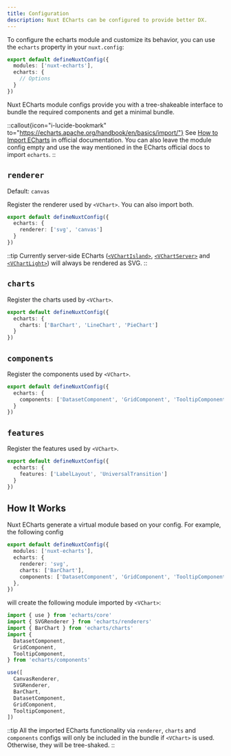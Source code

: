 ```yaml
---
title: Configuration
description: Nuxt ECharts can be configured to provide better DX.
---
```


To configure the echarts module and customize its behavior, you can use the `echarts` property in your `nuxt.config`:

```ts [nuxt.config.ts]
export default defineNuxtConfig({
  modules: ['nuxt-echarts'],
  echarts: {
    // Options
  }
})
```

Nuxt ECharts module configs provide you with a tree-shakeable interface to bundle the required components and get a minimal bundle.

::callout{icon="i-lucide-bookmark" to="https://echarts.apache.org/handbook/en/basics/import/"}
See [How to Import ECharts](https://echarts.apache.org/handbook/en/basics/import/) in official documentation. You can also leave the module config empty and use the way mentioned in the ECharts official docs to import `echarts`.
::

## `renderer`

Default: `canvas`

Register the renderer used by `<VChart>`. You can also import both.

```ts [nuxt.config.ts]
export default defineNuxtConfig({
  echarts: {
    renderer: ['svg', 'canvas']
  }
})
```

::tip
Currently server-side ECharts ([`<VChartIsland>`](/components/v-chart-island), [`<VChartServer>`](/components/v-chart-server) and [`<VChartLight>`](/components/v-chart-light)) will always be rendered as SVG.
::

## `charts`

Register the charts used by `<VChart>`.

```ts [nuxt.config.ts]
export default defineNuxtConfig({
  echarts: {
    charts: ['BarChart', 'LineChart', 'PieChart']
  }
})
```

## `components`

Register the components used by `<VChart>`.

```ts [nuxt.config.ts]
export default defineNuxtConfig({
  echarts: {
    components: ['DatasetComponent', 'GridComponent', 'TooltipComponent']
  }
})
```

## `features`

Register the features used by `<VChart>`.

```ts [nuxt.config.ts]
export default defineNuxtConfig({
  echarts: {
    features: ['LabelLayout', 'UniversalTransition']
  }
})
```

## How It Works

Nuxt ECharts generate a virtual module based on your config. For example, the following config

```ts [nuxt.config.ts]
export default defineNuxtConfig({
  modules: ['nuxt-echarts'],
  echarts: {
    renderer: 'svg',
    charts: ['BarChart'],
    components: ['DatasetComponent', 'GridComponent', 'TooltipComponent'],
  },
})
```

will create the following module imported by `<VChart>`:

```ts
import { use } from 'echarts/core'
import { SVGRenderer } from 'echarts/renderers'
import { BarChart } from 'echarts/charts'
import {
  DatasetComponent,
  GridComponent,
  TooltipComponent,
} from 'echarts/components'

use([
  CanvasRenderer,
  SVGRenderer,
  BarChart,
  DatasetComponent,
  GridComponent,
  TooltipComponent,
])
```

::tip
All the imported ECharts functionality via `renderer`, `charts` and `components` configs will only be included in the bundle if `<VChart>` is used. Otherwise, they will be tree-shaked.
::
